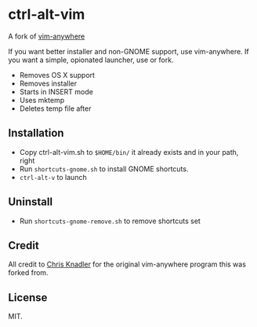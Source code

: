 # ctrl-alt-vim

A fork of [vim-anywhere](https://github.com/cknadler/vim-anywhere/)

If you want better installer and non-GNOME support, use vim-anywhere.
If you want a simple, opionated launcher, use or fork.

- Removes OS X support
- Removes installer
- Starts in INSERT mode
- Uses mktemp
- Deletes temp file after


## Installation

- Copy ctrl-alt-vim.sh to `$HOME/bin/` it already exists and in your path, right
- Run `shortcuts-gnome.sh` to install GNOME shortcuts.
- `ctrl-alt-v` to launch


## Uninstall

- Run `shortcuts-gnome-remove.sh` to remove shortcuts set


## Credit

All credit to [Chris Knadler](https://github.com/cknadler) for the original vim-anywhere program this was forked from. 


## License

MIT.
